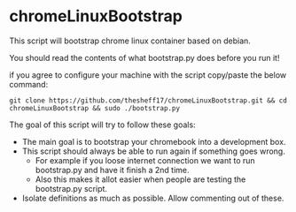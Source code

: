 # chromeLinuxBootstrap
This script will bootstrap chrome linux container based on debian.

You should read the contents of what bootstrap.py does before you run it!

if you agree to configure your machine with the script copy/paste the below command:
```
git clone https://github.com/thesheff17/chromeLinuxBootstrap.git && cd chromeLinuxBootstrap && sudo ./bootstrap.py
```

The goal of this script will try to follow these goals:
* The main goal is to bootstrap your chromebook into a development box.
* This script should always be able to run again if something goes wrong.
  * For example if you loose internet connection we want to run bootstrap.py and have it finish a 2nd time.
  * Also this makes it allot easier when people are testing the bootstrap.py script.
* Isolate definitions as much as possible.  Allow commenting out of these.